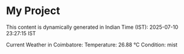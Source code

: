 # My Project

This content is dynamically generated in Indian Time (IST): 2025-07-10 23:27:15 IST


Current Weather in Coimbatore:
Temperature: 26.88 °C
Condition: mist
